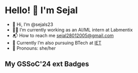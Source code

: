 
# Hello! 👋 I'm Sejal
- 👋 Hi, I’m @sejals23
- 🧑‍💻 I’m currently working as an AI/ML intern at Labmentix
- 📬 How to reach me [sejal28012005@gmail.com](mailto:sejal28012005@gmail.com)
- 🏫 Currently I’m also pursuing BTech at [IET](https://www.ietdavv.edu.in/) 
- 🤗 Pronouns: she/her  

## My GSSoC'24 ext Badges






